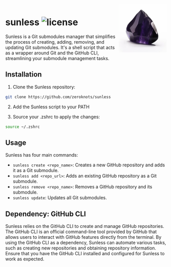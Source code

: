 <img align="right" width="150" height="150" top="100" src="./public/sunless.jpg">

# sunless ![license](https://img.shields.io/github/license/zeroknots/sunless?label=license)

Sunless is a Git submodules manager that simplifies the process of creating, adding, removing, and updating Git submodules. It's a shell script that acts as a wrapper around Git and the GitHub CLI, streamlining your submodule management tasks.

## Installation

1. Clone the Sunless repository:
```sh
git clone https://github.com/zeroknots/sunless
```


2. Add the Sunless script to your PATH

3. Source your .zshrc to apply the changes:
```sh
source ~/.zshrc
```

## Usage

Sunless has four main commands:

- `sunless create <repo_name>`: Creates a new GitHub repository and adds it as a Git submodule.
- `sunless add <repo_url>`: Adds an existing GitHub repository as a Git submodule.
- `sunless remove <repo_name>`: Removes a GitHub repository and its submodule.
- `sunless update`: Updates all Git submodules.


## Dependency: GitHub CLI

Sunless relies on the GitHub CLI to create and manage GitHub repositories. The GitHub CLI is an official command-line tool provided by GitHub that allows users to interact with GitHub features directly from the terminal. By using the GitHub CLI as a dependency, Sunless can automate various tasks, such as creating new repositories and obtaining repository information. Ensure that you have the GitHub CLI installed and configured for Sunless to work as expected.



